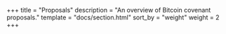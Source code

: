 +++
title = "Proposals"
description = "An overview of Bitcoin covenant proposals."
template = "docs/section.html"
sort_by = "weight"
weight = 2
+++

